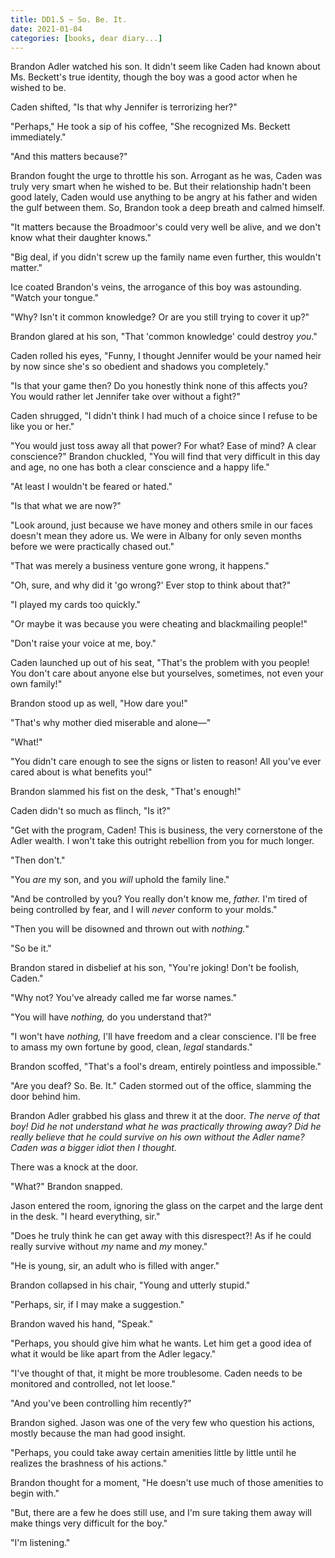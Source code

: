 ```yaml
---
title: DD1.5 ~ So. Be. It.
date: 2021-01-04
categories: [books, dear diary...]
---
```

Brandon Adler watched his son. It didn't seem like Caden had known about Ms. Beckett's true
identity, though the boy was a good actor when he wished to be.

Caden shifted, "Is that why Jennifer is terrorizing her?"

"Perhaps," He took a sip of his coffee, "She recognized Ms. Beckett immediately."

"And this matters because?"

Brandon fought the urge to throttle his son. Arrogant as he was, Caden was truly very smart when he
wished to be. But their relationship hadn't been good lately, Caden would use anything to be angry
at his father and widen the gulf between them. So, Brandon took a deep breath and calmed himself.

"It matters because the Broadmoor's could very well be alive, and we don't know what their daughter
knows."

"Big deal, if you didn't screw up the family name even further, this wouldn't matter."

Ice coated Brandon's veins, the arrogance of this boy was astounding. "Watch your tongue."

"Why? Isn't it common knowledge? Or are you still trying to cover it up?"

Brandon glared at his son, "That 'common knowledge' could destroy *you*."

Caden rolled his eyes, "Funny, I thought Jennifer would be your named heir by now since she's so
obedient and shadows you completely."

"Is that your game then? Do you honestly think none of this affects you? You would rather let
Jennifer take over without a fight?"

Caden shrugged, "I didn't think I had much of a choice since I refuse to be like you or her."

"You would just toss away all that power? For what? Ease of mind? A clear
conscience?" Brandon chuckled, "You will find that very difficult in this day and age, no one has both a clear conscience and a happy life."

"At least I wouldn't be feared or hated."

"Is that what we are now?"

"Look around, just because we have money and others smile in our faces doesn't mean they adore us.
We were in Albany for only seven months before we were practically chased out."

"That was merely a business venture gone wrong, it happens."

"Oh, sure, and why did it 'go wrong?' Ever stop to think about that?"

"I played my cards too quickly."

"Or maybe it was because you were cheating and blackmailing people!"

"Don't raise your voice at me, boy."

Caden launched up out of his seat, "That's the problem with you people! You don't care about anyone
else but yourselves, sometimes, not even your own family!"

Brandon stood up as well, "How dare you!"

"That's why mother died miserable and alone―"

"What!"

"You didn't care enough to see the signs or listen to reason! All you've ever cared about is what
benefits you!"

Brandon slammed his fist on the desk, "That's enough!"

Caden didn't so much as flinch, "Is it?"

"Get with the program, Caden! This is business, the very cornerstone of the Adler wealth. I won't
take this outright rebellion from you for much longer.

"Then don't."

"You *are* my son, and you *will* uphold the family line."

"And be controlled by you? You really don't know me, *father.* I'm tired of being controlled by
fear, and I will *never* conform to your molds."

"Then you will be disowned and thrown out with *nothing.*"

"So be it."

Brandon stared in disbelief at his son, "You're joking! Don't be foolish, Caden."

"Why not? You've already called me far worse names."

"You will have *nothing,* do you understand that?"

"I won't have *nothing,* I'll have freedom and a clear conscience. I'll be free to amass my own
fortune by good, clean, *legal* standards."

Brandon scoffed, "That's a fool's dream, entirely pointless and impossible."

"Are you deaf? So. Be. It." Caden stormed out of the office, slamming the door behind him.

Brandon Adler grabbed his glass and threw it at the door. *The nerve of that boy! Did he not
understand what he was practically throwing away? Did he really believe that he could survive on his
own without the Adler name? Caden was a bigger idiot then I thought.*

There was a knock at the door.

"What?" Brandon snapped.

Jason entered the room, ignoring the glass on the carpet and the large dent in the desk. "I heard
everything, sir."

"Does he truly think he can get away with this disrespect?! As if he could really survive without
*my* name and *my* money."

"He is young, sir, an adult who is filled with anger."

Brandon collapsed in his chair, "Young and utterly stupid."

"Perhaps, sir, if I may make a suggestion."

Brandon waved his hand, "Speak."

"Perhaps, you should give him what he wants. Let him get a good idea of what it would be like apart
from the Adler legacy."

"I've thought of that, it might be more troublesome. Caden needs to be monitored and
controlled, not let loose."

"And you've been controlling him recently?"

Brandon sighed. Jason was one of the very few who question his actions, mostly because the man had
good insight.

"Perhaps, you could take away certain amenities little by little until he realizes the brashness of
his actions."

Brandon thought for a moment, "He doesn't use much of those amenities to begin with."

"But, there are a few he does still use, and I'm sure taking them away will make things very
difficult for the boy."

"I'm listening."
